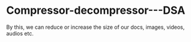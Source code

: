 # Compressor-decompressor---DSA
By this, we can reduce or increase the size of our docs, images, videos, audios etc.
